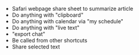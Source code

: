 - Safari webpage share sheet to summarize article
- Do anything with "clipboard"
- Do anything with calendar via "my schedule"
- Do anything with "live text"
- "export chat"
- Be called from other shortcuts
- Share selected text